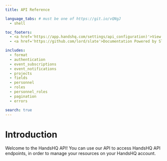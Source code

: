 ```yaml
---
title: API Reference

language_tabs: # must be one of https://git.io/vQNgJ
  - shell

toc_footers:
  - <a href='https://app.handshq.com/settings/api_configuration)'>View your HandsHQ API settings</a>
  - <a href='https://github.com/lord/slate'>Documentation Powered by Slate</a>

includes:
  - format
  - authentication
  - event_subscriptions
  - event_notifications
  - projects
  - fields
  - personnel
  - roles
  - personnel_roles
  - pagination
  - errors

search: true
---
```


# Introduction

Welcome to the HandsHQ API! You can use our API to access HandsHQ API endpoints, in order to manage your resources on your HandsHQ account.
